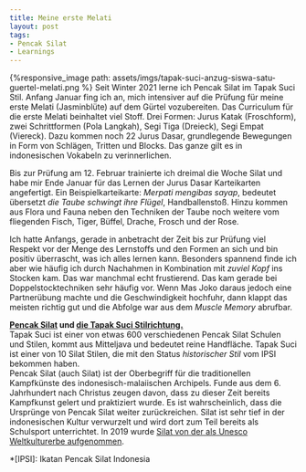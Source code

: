 ```yaml
---
title: Meine erste Melati
layout: post
tags:
- Pencak Silat
- Learnings
---
```

{%responsive_image path: assets/imgs/tapak-suci-anzug-siswa-satu-guertel-melati.png %}
Seit Winter 2021 lerne ich Pencak Silat im Tapak Suci Stil.
Anfang Januar fing ich an, 
mich intensiver auf die Prüfung für meine erste Melati (Jasminblüte) 
auf dem Gürtel vozubereiten.
Das Curriculum für die erste Melati beinhaltet viel Stoff. 
Drei Formen: Jurus Katak (Froschform),
zwei Schrittformen (Pola Langkah), Segi Tiga (Dreieck), Segi Empat (Viereck). 
Dazu kommen noch 22 Jurus Dasar, grundlegende Bewegungen
in Form von Schlägen, Tritten und Blocks.
Das ganze gilt es in indonesischen Vokabeln zu verinnerlichen.<!--break-->

Bis zur Prüfung am 12. Februar trainierte ich dreimal die Woche Silat 
und habe mir Ende Januar für das Lernen der Jurus Dasar Karteikarten angefertigt.
Ein Beispielkarteikarte: *Merpati mengibas sayap*, 
bedeutet übersetzt *die Taube schwingt ihre Flügel*, Handballenstoß.
Hinzu kommen aus Flora und Fauna neben den Techniken der Taube 
noch weitere vom fliegenden Fisch, Tiger, Büffel, Drache, Frosch und der Rose. 

Ich hatte Anfangs, gerade in anbetracht der Zeit bis zur Prüfung
viel Respekt vor der Menge des Lernstoffs und den Formen an sich
und bin positiv überrascht, was ich alles lernen kann.
Besonders spannend finde ich aber wie häufig ich durch Nachahmen
in Kombination mit *zuviel Kopf* ins Stocken kam.
Das war manchmal echt frustierend. 
Das kam gerade bei Doppelstocktechniken sehr häufig vor.
Wenn Mas Joko daraus jedoch eine Partnerübung machte und die Geschwindigkeit
hochfuhr, dann klappt das meisten richtig gut 
und die Abfolge war aus dem *Muscle Memory* abrufbar.

**[Pencak Silat](
https://www.tapak-suci.de/was-ist-pencak-silat/)
und [die Tapak Suci Stilrichtung.](
https://www.tapak-suci.de/der-stil-tapak-suci/der-stil-tapak-suci/)**   
Tapak Suci ist einer von etwas 600 verschiedenen Pencak Silat Schulen und Stilen,
kommt aus Mitteljava und bedeutet reine Handfläche. 
Tapak Suci ist einer von 10 Silat Stilen, 
die mit den Status *historischer Stil* vom IPSI bekommen haben.  
Pencak Silat (auch Silat) ist der Oberbegriff für die traditionellen Kampfkünste 
des indonesisch-malaiischen Archipels.
Funde aus dem  6. Jahrhundert nach Christus zeugen davon, 
dass zu dieser Zeit bereits Kampfkunst gelert und praktiziert wurde.
Es ist wahrscheinlich, dass die Ursprünge von Pencak Silat weiter zurückreichen.
Silat ist sehr tief in der indonesischen Kultur verwurzelt
und wird dort zum Teil bereits als Schulsport unterrichtet.
In 2019 wurde [Silat von der als Unesco Weltkulturerbe aufgenommen](
https://ich.unesco.org/en/RL/silat-01504).

*[IPSI]: Ikatan Pencak Silat Indonesia
